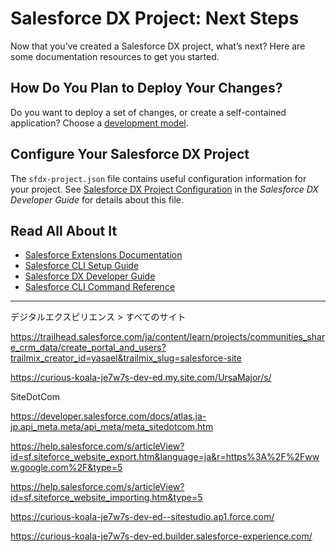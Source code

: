 # Salesforce DX Project: Next Steps

Now that you’ve created a Salesforce DX project, what’s next? Here are some documentation resources to get you started.

## How Do You Plan to Deploy Your Changes?

Do you want to deploy a set of changes, or create a self-contained application? Choose a [development model](https://developer.salesforce.com/tools/vscode/en/user-guide/development-models).

## Configure Your Salesforce DX Project

The `sfdx-project.json` file contains useful configuration information for your project. See [Salesforce DX Project Configuration](https://developer.salesforce.com/docs/atlas.en-us.sfdx_dev.meta/sfdx_dev/sfdx_dev_ws_config.htm) in the _Salesforce DX Developer Guide_ for details about this file.

## Read All About It

- [Salesforce Extensions Documentation](https://developer.salesforce.com/tools/vscode/)
- [Salesforce CLI Setup Guide](https://developer.salesforce.com/docs/atlas.en-us.sfdx_setup.meta/sfdx_setup/sfdx_setup_intro.htm)
- [Salesforce DX Developer Guide](https://developer.salesforce.com/docs/atlas.en-us.sfdx_dev.meta/sfdx_dev/sfdx_dev_intro.htm)
- [Salesforce CLI Command Reference](https://developer.salesforce.com/docs/atlas.en-us.sfdx_cli_reference.meta/sfdx_cli_reference/cli_reference.htm)


-----

デジタルエクスピリエンス > すべてのサイト

https://trailhead.salesforce.com/ja/content/learn/projects/communities_share_crm_data/create_portal_and_users?trailmix_creator_id=yasael&trailmix_slug=salesforce-site

https://curious-koala-je7w7s-dev-ed.my.site.com/UrsaMajor/s/

SiteDotCom

https://developer.salesforce.com/docs/atlas.ja-jp.api_meta.meta/api_meta/meta_sitedotcom.htm

https://help.salesforce.com/s/articleView?id=sf.siteforce_website_export.htm&language=ja&r=https%3A%2F%2Fwww.google.com%2F&type=5

https://help.salesforce.com/s/articleView?id=sf.siteforce_website_importing.htm&type=5


https://curious-koala-je7w7s-dev-ed--sitestudio.ap1.force.com/

https://curious-koala-je7w7s-dev-ed.builder.salesforce-experience.com/

